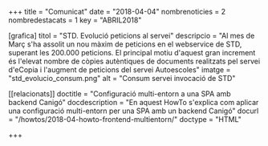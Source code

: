 +++
title             = "Comunicat"
date              = "2018-04-04"
nombrenoticies    = 2
nombredestacats   = 1
key               = "ABRIL2018"

[grafica]
titol      = "STD. Evolució peticions al servei"
descripcio = "Al mes de Març s'ha assolit un nou màxim de peticions en el webservice de STD, superant les 200.000 peticions. El principal motiu d'aquest gran increment és l'elevat nombre de còpies autèntiques de documents realitzats pel servei d'eCopia i l'augment de peticions del servei Autoescoles"
imatge     = "std_evolucio_consum.png"
alt        = "Consum servei invocació de STD"

[[relacionats]]
doctitle          = "Configuració multi-entorn a una SPA amb backend Canigó"
docdescription    = "En aquest HowTo s'explica com aplicar una configuració multi-entorn per una SPA amb un backend Canigó"
docurl            = "/howtos/2018-04-howto-frontend-multientorn/"
doctype           = "HTML"

+++
